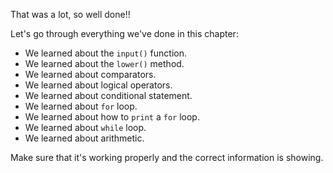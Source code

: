 ﻿
That was a lot, so well done!! 

Let's go through everything we've done in this chapter:

 - We learned about the `input()` function.
 - We learned about the `lower()` method.
 - We learned about comparators.
 - We learned about logical operators.
 - We learned about conditional statement.
 - We learned about `for` loop.
 - We learned about  how to `print` a `for` loop.
 - We learned about `while` loop.
 - We learned about arithmetic.


Make sure that it's working properly and the correct information is showing.


